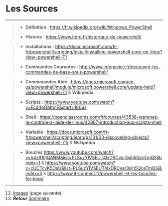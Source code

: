 # Les Sources 
---

>- **Définition** : https://fr.wikipedia.org/wiki/Windows_PowerShell

>- **Histoire** : https://www.itpro.fr/historique-de-powershell/

>- **Installations** : https://docs.microsoft.com/fr-fr/powershell/scripting/install/installing-powershell-core-on-linux?view=powershell-7.1

>- **Commandes Courantes** : http://www.infonovice.fr/decouvrir-les-commandes-de-base-sous-powershell/

>- **Commmandes Aide** : https://docs.microsoft.com/en-us/powershell/module/microsoft.powershell.core/update-help?view=powershell-7.1 & **Wikipédia**

>- **Scripts** : https://www.youtube.com/watch?v=Ecdl1pOMtmE&start=1006s

>- **Shell** : https://openclassrooms.com/fr/courses/43538-reprenez-le-controle-a-laide-de-linux/42867-introduction-aux-scripts-shell

>- **Variable** : https://docs.microsoft.com/fr-fr/powershell/scripting/learn/ps101/03-discovering-objects?view=powershell-7.1/ & ***Wikipédia***

>- **Boucles**  https://www.youtube.com/watch?v=h4z610jQANM&list=PLSuzYIVSEUT4lxDRCvar3sjh5QceTmQSj&index=1 & https://www.youtube.com/watch?v=cUCTcvK5OsU&list=PLSuzYIVSEUT4lxDRCvar3sjh5QceTmQSj&index=3 & https://www.it-connect.fr/powershell-et-les-boucles-for-loop/

---
12.   [Images](https://github.com/Anescoo/Linux/tree/main/Images) (page suivante) 
13.   ***Retour*** [Sommaire](https://github.com/Anescoo/Linux)